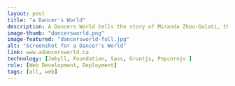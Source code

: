 ```yaml
---
layout: post
title: "a Dancer's World"
description: A Dancers World tells the story of Miranda Zhou-Galati, the lead dancer for  Shen Yun performing Arts.  The client did not require content to be updated regularly so Jekyll static site generator was used. This is hosted on Amazon S3 bucket"
image-thumb: "dancersworld.png"
image-featured: "dancersworld-full.jpg"
alt: "Screenshot for a Dancer's World"
link: www.adancersworld.ca
technology: [Jekyll, Foundation, Sass, Gruntjs, Popcornjs ]
role: [Web Development, Deployment]
tags: [all, web]
---
```

